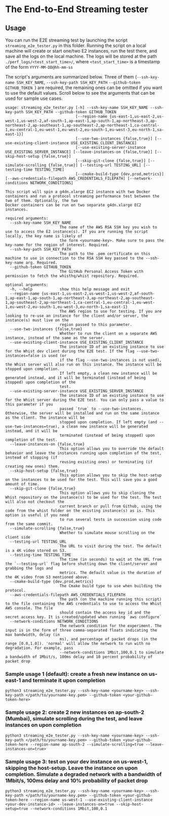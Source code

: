 # The End-to-End Streaming tester
## Usage
You can run the E2E streaming test by launching the script `streaming_e2e_tester.py` in this folder. Running the script on a local machine will create or start one/two E2 instances, run the test there, and save all the logs on the local machine. The logs will be stored at the path `./perf_logs/<test_start_time>/`, where `<test_start_time>` is a timestamp of the form `YYYY-MM-DD@hh-mm-ss`

The script's arguments are summarized below. Three of them (`--ssh-key-name SSH_KEY_NAME`, `--ssh-key-path SSH_KEY_PATH` `--github-token GITHUB_TOKEN `) are required, the remaining ones can be omitted if you want to use the default values. Scroll below to see the arguments that can be used for sample use cases.

```
usage: streaming_e2e_tester.py [-h] --ssh-key-name SSH_KEY_NAME --ssh-key-path SSH_KEY_PATH --github-token GITHUB_TOKEN
                               [--region-name {us-east-1,us-east-2,us-west-1,us-west-2,af-south-1,ap-east-1,ap-south-1,ap-northeast-3,ap-northeast-2,ap-southeast-1,ap-southeast-2,ap-northeast-1,ca-central-1,eu-central-1,eu-west-1,eu-west-2,eu-south-1,eu-west-3,eu-north-1,sa-east-1}]
                               [--use-two-instances {false,true}] [--use-existing-client-instance USE_EXISTING_CLIENT_INSTANCE]
                               [--use-existing-server-instance USE_EXISTING_SERVER_INSTANCE] [--leave-instances-on {false,true}] [--skip-host-setup {false,true}]
                               [--skip-git-clone {false,true}] [--simulate-scrolling {false,true}] [--testing-url TESTING_URL] [--testing-time TESTING_TIME]
                               [--cmake-build-type {dev,prod,metrics}] [--aws-credentials-filepath AWS_CREDENTIALS_FILEPATH] [--network-conditions NETWORK_CONDITIONS]

This script will spin a g4dn.xlarge EC2 instance with two Docker containers and run a protocol streaming performance test between the two of them. Optionally, the two
Docker containers can be run on two separate g4dn.xlarge EC2 instances.

required arguments:
  --ssh-key-name SSH_KEY_NAME
                        The name of the AWS RSA SSH key you wish to use to access the E2 instance(s). If you are running the script locally, the key name is likely of
                        the form <yourname-key>. Make sure to pass the key-name for the region of interest. Required.
  --ssh-key-path SSH_KEY_PATH
                        The path to the .pem certificate on this machine to use in connection to the RSA SSH key passed to the --ssh-key-name arg. Required.
  --github-token GITHUB_TOKEN
                        The GitHub Personal Access Token with permission to fetch the whisthq/whist repository. Required.
                        
optional arguments:
  -h, --help            show this help message and exit
  --region-name {us-east-1,us-east-2,us-west-1,us-west-2,af-south-1,ap-east-1,ap-south-1,ap-northeast-3,ap-northeast-2,ap-southeast-1,ap-southeast-2,ap-northeast-1,ca-central-1,eu-central-1,eu-west-1,eu-west-2,eu-south-1,eu-west-3,eu-north-1,sa-east-1}
                        The AWS region to use for testing. If you are looking to re-use an instance for the client and/or server, the instance(s) must live on the
                        region passed to this parameter.
  --use-two-instances {false,true}
                        Whether to run the client on a separate AWS instance, instead of the same as the server.
  --use-existing-client-instance USE_EXISTING_CLIENT_INSTANCE
                        The instance ID of an existing instance to use for the Whist dev client during the E2E test. If the flag --use-two-instances=false is used (or
                        if the flag --use-two-instances is not used), the Whist server will also run on this instance. The instance will be stopped upon completion.
                        If left empty, a clean new instance will be generated instead, and it will be terminated (instead of being stopped) upon completion of the
                        test.
  --use-existing-server-instance USE_EXISTING_SERVER_INSTANCE
                        The instance ID of an existing instance to use for the Whist server during the E2E test. You can only pass a value to this parameter if you
                        passed `true` to --use-two-instances. Otherwise, the server will be installed and run on the same instance as the client. The instance will be
                        stopped upon completion. If left empty (and --use-two-instances=true), a clean new instance will be generated instead, and it will be
                        terminated (instead of being stopped) upon completion of the test.
  --leave-instances-on {false,true}
                        This option allows you to override the default behavior and leave the instances running upon completion of the test, instead of stopping (if
                        reusing existing ones) or terminating (if creating new ones) them.
  --skip-host-setup {false,true}
                        This option allows you to skip the host-setup on the instances to be used for the test. This will save you a good amount of time.
  --skip-git-clone {false,true}
                        This option allows you to skip cloning the Whist repository on the instance(s) to be used for the test. The test will also not checkout the
                        current branch or pull from Github, using the code from the whist folder on the existing instance(s) as is. This option is useful if you need
                        to run several tests in succession using code from the same commit.
  --simulate-scrolling {false,true}
                        Whether to simulate mouse scrolling on the client side
  --testing-url TESTING_URL
                        The URL to visit during the test. The default is a 4K video stored on S3.
  --testing-time TESTING_TIME
                        The time (in seconds) to wait at the URL from the `--testing-url` flag before shutting down the client/server and grabbing the logs and
                        metrics. The default value is the duration of the 4K video from S3 mentioned above.
  --cmake-build-type {dev,prod,metrics}
                        The Cmake build type to use when building the protocol.
  --aws-credentials-filepath AWS_CREDENTIALS_FILEPATH
                        The path (on the machine running this script) to the file containing the AWS credentials to use to access the Whist AWS console. The file
                        should contain the access key id and the secret access key. It is created/updated when running `aws configure`
  --network-conditions NETWORK_CONDITIONS
                        The network condition for the experiment. The input is in the form of three comma-separated floats indicating the max bandwidth, delay (in
                        ms), and percentage of packet drops (in the range [0.0,1.0]). 'normal' will allow the network to run with no degradation. For example, pass
                        --network-conditions 1Mbit,100,0.1 to simulate a bandwidth of 1Mbit/s, 100ms delay and 10 percent probability of packet drop 
```

### Sample usage 1 (default): create a fresh new instance on us-east-1 and terminate it upon completion

```
python3 streaming_e2e_tester.py --ssh-key-name <yourname-key> --ssh-key-path </path/to/yourname-key.pem> --github-token <your-github-token-here>
```

### Sample usage 2: create 2 new instances on ap-south-2 (Mumbai), simulate scrolling during the test, and leave instances on upon completion

```
python3 streaming_e2e_tester.py --ssh-key-name <yourname-key> --ssh-key-path </path/to/yourname-key.pem> --github-token <your-github-token-here --region-name ap-south-2 --simulate-scrolling=true --leave-instances-on=true>
```

### Sample usage 3: test on your dev instance on us-west-1, skipping the host-setup. Leave the instance on upon completion. Simulate a degraded network with a bandwidth of 1Mbit/s, 100ms delay and 10% probability of packet drop

```
python3 streaming_e2e_tester.py --ssh-key-name <yourname-key> --ssh-key-path </path/to/yourname-key.pem> --github-token <your-github-token-here --region-name us-west-1 --use-existing-client-instance <your-dev-instance-id> --leave-instances-on=true --skip-host-setup=true --network-conditions 1Mbit,100,0.1
```